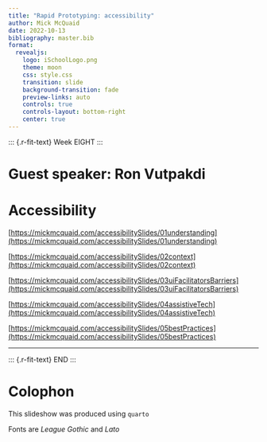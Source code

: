 ```yaml
---
title: "Rapid Prototyping: accessibility"
author: Mick McQuaid
date: 2022-10-13
bibliography: master.bib
format:
  revealjs:
    logo: iSchoolLogo.png
    theme: moon
    css: style.css
    transition: slide
    background-transition: fade
    preview-links: auto
    controls: true
    controls-layout: bottom-right
    center: true
---
```


::: {.r-fit-text}
Week EIGHT
:::

# Guest speaker: Ron Vutpakdi

# Accessibility

[https://mickmcquaid.com/accessibilitySlides/01understanding](https://mickmcquaid.com/accessibilitySlides/01understanding)

[https://mickmcquaid.com/accessibilitySlides/02context](https://mickmcquaid.com/accessibilitySlides/02context)

[https://mickmcquaid.com/accessibilitySlides/03uiFacilitatorsBarriers](https://mickmcquaid.com/accessibilitySlides/03uiFacilitatorsBarriers)

[https://mickmcquaid.com/accessibilitySlides/04assistiveTech](https://mickmcquaid.com/accessibilitySlides/04assistiveTech)

[https://mickmcquaid.com/accessibilitySlides/05bestPractices](https://mickmcquaid.com/accessibilitySlides/05bestPractices)

<!--
# References

::: {#refs}
:::
-->

---

::: {.r-fit-text}
END
:::

# Colophon

This slideshow was produced using `quarto`

Fonts are *League Gothic* and *Lato*

